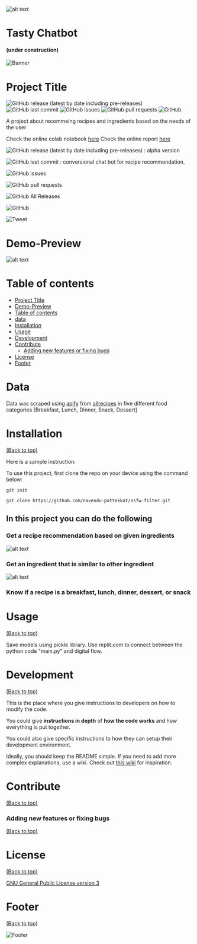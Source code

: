 

![alt text](https://github.com/khadija267/recipe_recommendation/blob/main/images/Shakshuka-19.webp)

# Tasty Chatbot 
#### (under construction)
<!-- Add banner here -->
![Banner](https://github.com/navendu-pottekkat/awesome-readme/blob/master/header.png)

# Project Title

<!-- Add buttons here -->

![GitHub release (latest by date including pre-releases)](https://img.shields.io/github/v/release/navendu-pottekkat/awesome-readme?include_prereleases)
![GitHub last commit](https://img.shields.io/github/last-commit/navendu-pottekkat/awesome-readme)
![GitHub issues](https://img.shields.io/github/issues-raw/navendu-pottekkat/awesome-readme)
![GitHub pull requests](https://img.shields.io/github/issues-pr/navendu-pottekkat/awesome-readme)
![GitHub](https://img.shields.io/github/license/navendu-pottekkat/awesome-readme)

<!-- Describe your project in brief -->

A project about recommeing recipes and ingredients based on the needs of the user


Check the online colab notebook [here](https://colab.research.google.com/drive/16G9f3DvQIgmd81cZXNwj4g6TZEGaVC6L#scrollTo=PFkbEOZScvrC)
Check the online report [here](https://docs.google.com/document/d/1-idlX4S09WMBCCJfDc1cRhLNbtSVo55K/edit#)

![GitHub release (latest by date including pre-releases)](https://img.shields.io/github/v/release/navendu-pottekkat/awesome-readme?include_prereleases)
: alpha version

![GitHub last commit](https://img.shields.io/github/last-commit/navendu-pottekkat/awesome-readme)
: conversional chat bot for recipe recommendation.

![GitHub issues](https://img.shields.io/github/issues-raw/navendu-pottekkat/awesome-readme)

![GitHub pull requests](https://img.shields.io/github/issues-pr/navendu-pottekkat/awesome-readme)

![GitHub All Releases](https://img.shields.io/github/downloads/navendu-pottekkat/awesome-readme/total)

![GitHub](https://img.shields.io/github/license/navendu-pottekkat/awesome-readme)

![Tweet](https://img.shields.io/twitter/url?style=flat-square&logo=twitter&url=https%3A%2F%2Fnavendu.me%2Fnsfw-filter%2Findex.html)

# Demo-Preview
<!-- Add a demo for your project -->
![alt text](https://github.com/khadija267/recipe_recommendation/blob/main/images/Screenshot%20from%202021-07-25%2013-37-38.png)

# Table of contents

- [Project Title](#project-title)
- [Demo-Preview](#demo-preview)
- [Table of contents](#table-of-contents)
- [data](#data)
- [Installation](#installation)
- [Usage](#usage)
- [Development](#development)
- [Contribute](#contribute)
    - [Adding new features or fixing bugs](#adding-new-features-or-fixing-bugs)
- [License](#license)
- [Footer](#footer)


# Data 
Data was scraped using [apify](apify.com) from [allrecipes](allrecipes.com) in five different food categories [Breakfast, Lunch, Dinner, Snack, Dessert]


# Installation
[(Back to top)](#table-of-contents)

Here is a sample instruction:

To use this project, first clone the repo on your device using the command below:

```git init```

```git clone https://github.com/navendu-pottekkat/nsfw-filter.git```
## In this project you can do the following

### Get a recipe recommendation based on given ingredients

![alt text](https://github.com/mike13k/recipe_recommendation/blob/8a1bb699534ae1e0c70822a500ed4ff2185d186c/images/2.png "recipe")


### Get an ingredient that is similar to other ingredient

![alt text](https://github.com/mike13k/recipe_recommendation/blob/8a1bb699534ae1e0c70822a500ed4ff2185d186c/images/1.png "recipe")


### Know if a recipe is a breakfast, lunch, dinner, dessert, or snack


# Usage
[(Back to top)](#table-of-contents)

Save models using pickle library.
Use replit.com to connect between the python code "main.py" and digital flow.

# Development
[(Back to top)](#table-of-contents)

This is the place where you give instructions to developers on how to modify the code.

You could give **instructions in depth** of **how the code works** and how everything is put together.

You could also give specific instructions to how they can setup their development environment.

Ideally, you should keep the README simple. If you need to add more complex explanations, use a wiki. Check out [this wiki](https://github.com/navendu-pottekkat/nsfw-filter/wiki) for inspiration.

# Contribute
[(Back to top)](#table-of-contents)

### Adding new features or fixing bugs
[(Back to top)](#table-of-contents)


# License
[(Back to top)](#table-of-contents)

[GNU General Public License version 3](https://opensource.org/licenses/GPL-3.0)

# Footer
[(Back to top)](#table-of-contents)


![Footer](https://github.com/navendu-pottekkat/awesome-readme/blob/master/fooooooter.png)
